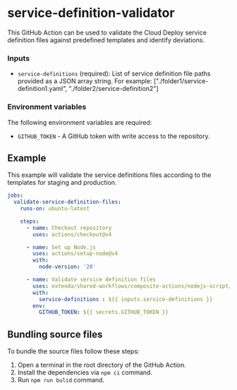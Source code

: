 # service-definition-validator

This GitHub Action can be used to validate the Cloud Deploy service definition files against predefined templates and identify deviations.

### Inputs

- `service-definitions` (required): List of service definition file paths provided as a JSON array string. For example: ["./folder1/service-definition1.yaml", "./folder2/service-definition2"]

### Environment variables

The following environment variables are required:
- `GITHUB_TOKEN` - A GitHub token with write access to the repository.

## Example

This example will validate the service definitions files according to the templates for staging and production.

```yaml
jobs:
  validate-service-definition-files:
    runs-on: ubuntu-latest

    steps:
      - name: Checkout repository
        uses: actions/checkout@v4

      - name: Set up Node.js
        uses: actions/setup-node@v4
        with:
          node-version: '20'

      - name: Validate service definition files
        uses: extenda/shared-workflows/composite-actions/nodejs-script/service-definition-validator@v0
        with:
          service-definitions : ${{ inputs.service-definitions }}
        env:
          GITHUB_TOKEN: ${{ secrets.GITHUB_TOKEN }}
```

## Bundling source files

To bundle the source files follow these steps:
1. Open a terminal in the root directory of the GitHub Action.
2. Install the dependencies via `npm ci` command.
3. Run `npm run bulid` command.
